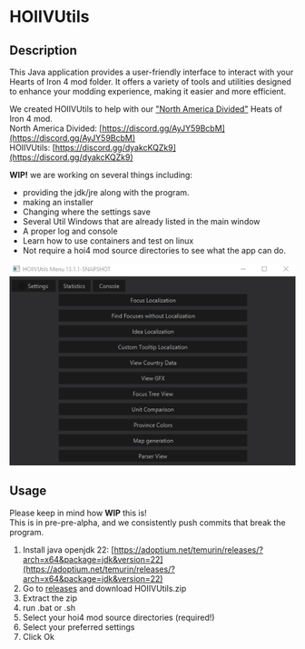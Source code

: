 # HOIIVUtils

## Description

This Java application provides a user-friendly interface to interact with your Hearts of Iron 4 mod folder. It offers a variety of tools and utilities designed to enhance your modding experience, making it easier and more efficient.  

We created HOIIVUtils to help with our
["North America Divided"](https://steamcommunity.com/sharedfiles/filedetails/?id=2780506619)
Heats of Iron 4 mod.  
North America Divided: [https://discord.gg/AyJY59BcbM](https://discord.gg/AyJY59BcbM)  
HOIIVUtils: [https://discord.gg/dyakcKQZk9](https://discord.gg/dyakcKQZk9)

**WIP!** we are working on several things including:

- providing the jdk/jre along with the program.
- making an installer
- Changing where the settings save
- Several Util Windows that are already listed in the main window  
- A proper log and console
- Learn how to use containers and test on linux
- Not require a hoi4 mod source directories to see what the app can do.

![image](./Menu.png)

## Usage
Please keep in mind how **WIP** this is!  
This is in pre-pre-alpha, and we consistently push commits that break the program.   
1. Install java openjdk 22: [https://adoptium.net/temurin/releases/?arch=x64&package=jdk&version=22](https://adoptium.net/temurin/releases/?arch=x64&package=jdk&version=22)  
2. Go to [releases](https://github.com/battleskorpion/HOIIVUtils/releases) and download HOIIVUtils.zip
3. Extract the zip
4. run  .bat or .sh
5. Select your hoi4 mod source directories (required!)  
6. Select your preferred settings  
7. Click Ok
